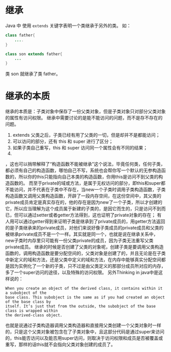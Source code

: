 # 继承
Java 中 使用 `extends` 关键字表明一个类继承于另外的类。
如：
```java
class father{
	....
}

class son extends father{
	...
}
```

类 son 就继承了类 father。

# 继承的本质
继承的本质是：子类对象中保存了一份父类对象，但是子类对象只对部分父类对象的属性有访问权限。
继承中需要讨论的是能不能访问的问题，而不是存不存在的问题。

1. extends 父类之后，子类已经有用了父类的一切，但是却并不是都能访问；
2. 可以访问的部分，还有 this 和 super 进行了区分；
3. 如果子类自己重写，this 和 super 访问同一个属性会有不同的结果；
4. 


，这也可以捎带解释了“构造函数不能被继承”这个说法，毕竟任何类，任何子类，都必须有自己的构造函数，哪怕自己不写，系统也会帮你写一个默认的无参构造函数的，所以你的this只能指向自己本类的构造函数，你用this是访问不到父类的构造函数的。
而至于private的域或方法，是属于无权访问的部分，即this和super都不能访问，并不代表在子类中不存在，当new一个子类时调用子类构造函数，子类构造函数又调用父类构造函数，开辟了一段内存空间，在这份空间中，其父类的private成员肯定是真实存在的，他的存在是因为new了一个子类，所以才创建的它，所以应当理解为这个成员属于新建的子类的，是因它而生的，只是访问不到而已，但可以通过setter或者getter方法得到，这也证明了private对象的存在；
有人用可以通过getter得到来证明子类是继承到了private成员的，用getter方法返回的是子类继承来的private成员，对他们来说好像子类成员的private成员和父类的被继承private成员不是一个一样。其实就是同一个，也就是说在继承关系中，new子类时内存里只可能有一份父类private的成员，因为子类无法重写父类private成员。
继承的时候是否创建了父类的对象呢，创建子类是要调用父类构造函数的，调用构造函数是要分配空间的，父类对象是创建了的，并且无论是在子类中新定义的域和方法，还是父类中定义的域和方法，在内存中能够真实分配空间都是因为实例化了一个新的子类，只不过是由父类定义的那部分成员所对应的内存，多了一个super访问的途径，以及特殊的访问权限。
另外Thinking in java中是这样说的：

```
When you create an object of the derived class, it contains within it a subobject of the 
base class. This subobject is the same as if you had created an object of the base class by 
itself. It’s just that from the outside, the subobject of the base class is wrapped within 
the derived-class object.
```
 
 也就是说通过子类构造器调用父类构造器和直接用父类创建一个父类对象时一样的，只是这个父类对象被包含在了子类对象中，且这部分代码是通过super来访问的，this能否访问以及能否用super访问，则取决于访问权限和成员是否被覆盖或重写，那样的话this就不会指向父类对象创建的成员了。
 